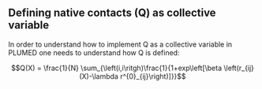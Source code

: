 <script
  src="https://cdn.mathjax.org/mathjax/latest/MathJax.js?config=TeX-AMS-MML_HTMLorMML"
  type="text/javascript">
</script>

## Defining native contacts (Q) as collective variable
In order to understand how to implement Q as a collective variable in PLUMED
one needs to understand how Q is defined:

$$Q(X) = \frac{1}{N} 
\sum_{\left(i,i\ritgh)\frac{1}{1+exp\left[\beta \left(r_{ij}(X)-\lambda r^{0}_{ij}\right)]}}$$

